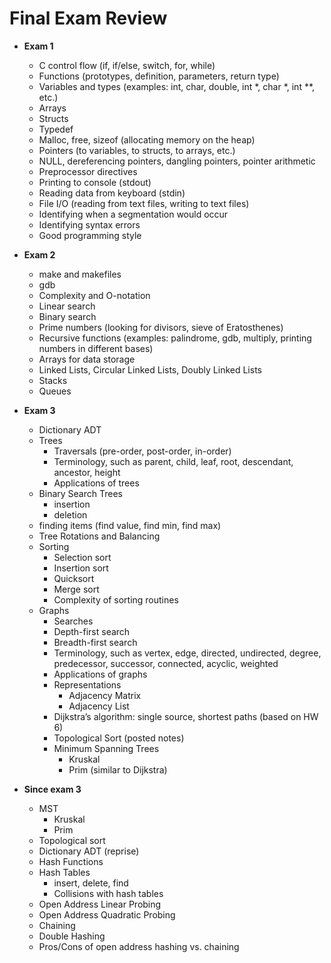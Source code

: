 # Final Exam Review

- **Exam 1**
  - C control flow (if, if/else, switch, for, while)
  - Functions (prototypes, definition, parameters, return type)
  - Variables and types (examples: int, char, double, int *, char *, int **, etc.)
  - Arrays
  - Structs
  - Typedef
  - Malloc, free, sizeof (allocating memory on the heap)
  - Pointers (to variables, to structs, to arrays, etc.)
  - NULL, dereferencing pointers, dangling pointers, pointer arithmetic
  - Preprocessor directives
  - Printing to console (stdout)
  - Reading data from keyboard (stdin)
  - File I/O (reading from text files, writing to text files)
  - Identifying when a segmentation would occur
  - Identifying syntax errors
  - Good programming style

- **Exam 2**
  - make and makefiles
  - gdb
  - Complexity and O-notation
  - Linear search
  - Binary search
  - Prime numbers (looking for divisors, sieve of Eratosthenes)
  - Recursive functions (examples: palindrome, gdb, multiply, printing numbers in different bases)
  - Arrays for data storage
  - Linked Lists, Circular Linked Lists, Doubly Linked Lists
  - Stacks
  - Queues


- **Exam 3**
  - Dictionary ADT
  - Trees
    - Traversals (pre-order, post-order, in-order)
    - Terminology, such as parent, child, leaf, root, descendant, ancestor, height
    - Applications of trees
  - Binary Search Trees
    - insertion
    - deletion
  - finding items (find value, find min, find max)
  - Tree Rotations and Balancing
  - Sorting
    - Selection sort
    - Insertion sort
    - Quicksort
    - Merge sort
    - Complexity of sorting routines
  - Graphs
    - Searches
    - Depth-first search
    - Breadth-first search
    - Terminology, such as vertex, edge, directed, undirected, degree, predecessor, successor, connected, acyclic, weighted
    - Applications of graphs
    - Representations
      - Adjacency Matrix
      - Adjacency List
    - Dijkstra’s algorithm: single source, shortest paths (based on HW 6)
    - Topological Sort (posted notes)
    - Minimum Spanning Trees
      - Kruskal
      - Prim (similar to Dijkstra)

- **Since exam 3**
  - MST
    - Kruskal
    - Prim
  - Topological sort
  - Dictionary ADT (reprise)
  - Hash Functions
  - Hash Tables
    - insert, delete, find
    - Collisions with hash tables
  - Open Address Linear Probing
  - Open Address Quadratic Probing
  - Chaining
  - Double Hashing
  - Pros/Cons of open address hashing vs. chaining
